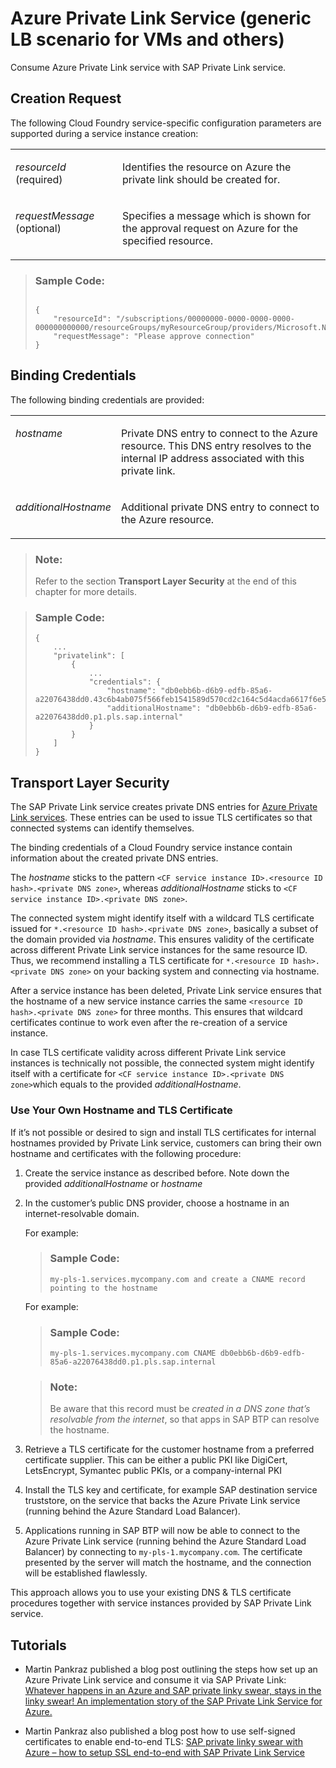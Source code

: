 <!-- loioe8bc0c6440834a47a0ff57cb4efc0dc2 -->

# Azure Private Link Service \(generic LB scenario for VMs and others\)

Consume Azure Private Link service with SAP Private Link service.



<a name="loioe8bc0c6440834a47a0ff57cb4efc0dc2__section_nzf_fyn_nrb"/>

## Creation Request

The following Cloud Foundry service-specific configuration parameters are supported during a service instance creation:




<table>
<tr>
<td valign="top">

*resourceId* \(required\)



</td>
<td valign="top">

Identifies the resource on Azure the private link should be created for.



</td>
</tr>
<tr>
<td valign="top">

*requestMessage* \(optional\)



</td>
<td valign="top">

Specifies a message which is shown for the approval request on Azure for the specified resource.



</td>
</tr>
</table>

> ### Sample Code:  
> ```
> 
> {
>     "resourceId": "/subscriptions/00000000-0000-0000-0000-000000000000/resourceGroups/myResourceGroup/providers/Microsoft.Network/privateLinkServices/myPrivateLinkService",
>     "requestMessage": "Please approve connection"
> }
> 
> ```



<a name="loioe8bc0c6440834a47a0ff57cb4efc0dc2__section_kpl_jyn_nrb"/>

## Binding Credentials

The following binding credentials are provided:




<table>
<tr>
<td valign="top">

*hostname*



</td>
<td valign="top">

Private DNS entry to connect to the Azure resource. This DNS entry resolves to the internal IP address associated with this private link.



</td>
</tr>
<tr>
<td valign="top">

*additionalHostname*



</td>
<td valign="top">

Additional private DNS entry to connect to the Azure resource.



</td>
</tr>
</table>

> ### Note:  
> Refer to the section **Transport Layer Security** at the end of this chapter for more details.

> ### Sample Code:  
> ```
> {
>     ...
>     "privatelink": [
>         {
>             ...
>             "credentials": {
>                 "hostname": "db0ebb6b-d6b9-edfb-85a6-a22076438dd0.43c6b4ab075f566feb1541589d570cd2c164c5d4acda6617f6e5139b.p1.pls.sap.internal",
>                 "additionalHostname": "db0ebb6b-d6b9-edfb-85a6-a22076438dd0.p1.pls.sap.internal"
>             }
>         }
>     ]
> }
> ```



<a name="loioe8bc0c6440834a47a0ff57cb4efc0dc2__section_xvn_jyn_nrb"/>

## Transport Layer Security

The SAP Private Link service creates private DNS entries for [Azure Private Link services](https://docs.microsoft.com/en-us/azure/private-link/private-link-service-overview). These entries can be used to issue TLS certificates so that connected systems can identify themselves.

The binding credentials of a Cloud Foundry service instance contain information about the created private DNS entries.

The *hostname* sticks to the pattern `<CF service instance ID>.<resource ID hash>.<private DNS zone>`, whereas *additionalHostname* sticks to `<CF service instance ID>.<private DNS zone>`.

The connected system might identify itself with a wildcard TLS certificate issued for `*.<resource ID hash>.<private DNS zone>`, basically a subset of the domain provided via *hostname*. This ensures validity of the certificate across different Private Link service instances for the same resource ID. Thus, we recommend installing a TLS certificate for `*.<resource ID hash>.<private DNS zone>` on your backing system and connecting via hostname.

After a service instance has been deleted, Private Link service ensures that the hostname of a new service instance carries the same `<resource ID hash>.<private DNS zone>` for three months. This ensures that wildcard certificates continue to work even after the re-creation of a service instance.

In case TLS certificate validity across different Private Link service instances is technically not possible, the connected system might identify itself with a certificate for `<CF service instance ID>.<private DNS zone>`which equals to the provided *additionalHostname*.



### Use Your Own Hostname and TLS Certificate

If it’s not possible or desired to sign and install TLS certificates for internal hostnames provided by Private Link service, customers can bring their own hostname and certificates with the following procedure:

1.  Create the service instance as described before. Note down the provided *additionalHostname* or *hostname* 

2.  In the customer’s public DNS provider, choose a hostname in an internet-resolvable domain.

    For example:

    > ### Sample Code:  
    > ```
    > my-pls-1.services.mycompany.com and create a CNAME record pointing to the hostname
    > ```

    For example:

    > ### Sample Code:  
    > ```
    > my-pls-1.services.mycompany.com CNAME db0ebb6b-d6b9-edfb-85a6-a22076438dd0.p1.pls.sap.internal
    > ```

    > ### Note:  
    > Be aware that this record must be *created in a DNS zone that’s resolvable from the internet*, so that apps in SAP BTP can resolve the hostname.

3.  Retrieve a TLS certificate for the customer hostname from a preferred certificate supplier. This can be either a public PKI like DigiCert, LetsEncrypt, Symantec public PKIs, or a company-internal PKI

4.  Install the TLS key and certificate, for example SAP destination service truststore, on the service that backs the Azure Private Link service \(running behind the Azure Standard Load Balancer\).

5.  Applications running in SAP BTP will now be able to connect to the Azure Private Link service \(running behind the Azure Standard Load Balancer\) by connecting to `my-pls-1.mycompany.com`. The certificate presented by the server will match the hostname, and the connection will be established flawlessly.


This approach allows you to use your existing DNS & TLS certificate procedures together with service instances provided by SAP Private Link service.



<a name="loioe8bc0c6440834a47a0ff57cb4efc0dc2__section_qfq_qtx_svb"/>

## Tutorials

-   Martin Pankraz published a blog post outlining the steps how set up an Azure Private Link service and consume it via SAP Private Link: [Whatever happens in an Azure and SAP private linky swear, stays in the linky swear! An implementation story of the SAP Private Link Service for Azure.](https://blogs.sap.com/2021/07/02/whatever-happens-in-an-azure-and-btp-private-linky-swear-stays-in-the-linky-swear/)

-   Martin Pankraz also published a blog post how to use self-signed certificates to enable end-to-end TLS: [SAP private linky swear with Azure – how to setup SSL end-to-end with SAP Private Link Service](https://blogs.sap.com/2021/12/01/btp-private-linky-swear-with-azure-how-to-setup-ssl-end-to-end-with-private-link-service/)


